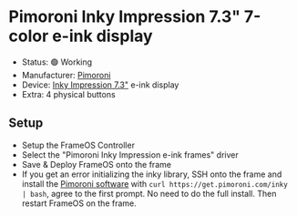 # Pimoroni Inky Impression 7.3" 7-color e-ink display

- Status: 🟢 Working
- Manufacturer: [Pimoroni](https://shop.pimoroni.com/)
- Device: [Inky Impression 7.3"](https://shop.pimoroni.com/products/inky-impression-7-3?variant=40512683376723) e-ink display
- Extra: 4 physical buttons

## Setup

- Setup the FrameOS Controller
- Select the "Pimoroni Inky Impression e-ink frames" driver
- Save & Deploy FrameOS onto the frame
- If you get an error initializing the inky library, SSH onto the frame and install the [Pimoroni software](https://shop.pimoroni.com/products/inky-impression-7-3?variant=40512683376723) with `curl https://get.pimoroni.com/inky | bash`, agree to the first prompt. No need to do the full install. Then restart FrameOS on the frame.